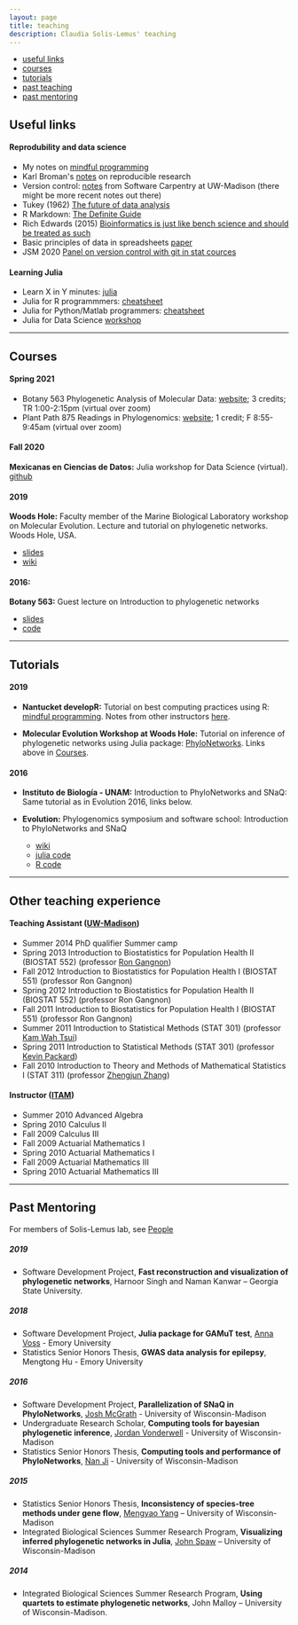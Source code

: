 ```yaml
---
layout: page
title: teaching
description: Claudia Solis-Lemus' teaching
---
```


<div class="navbar">
    <div class="navbar-inner">
        <ul class="nav">
            <li><a href="#knowledge">useful links</a></li>
            <li><a href="#courses">courses</a></li>
            <li><a href="#tutorials">tutorials</a></li>
            <li><a href="#experience">past teaching</a></li>
            <li><a href="#mentoring">past mentoring</a></li>
        </ul>
    </div>
</div>

## <a name="knowledge"></a>Useful links

#### Reprodubility and data science
- My notes on [mindful programming](https://github.com/crsl4/mindful-programming/blob/master/lecture.md)
- Karl Broman's [notes](http://kbroman.org/Tools4RR/) on reproducible research
- Version control: [notes](https://uw-madison-aci.github.io/2018-01-10-uwmadison-swc/) from Software Carpentry at UW-Madison (there might be more recent notes out there)
- Tukey (1962) [The future of data analysis](https://projecteuclid.org/euclid.aoms/1177704711)
- R Markdown: [The Definite Guide](https://bookdown.org/yihui/rmarkdown/)
- Rich Edwards (2015) [Bioinformatics is just like bench science and should be treated as such](http://cabbagesofdoom.blogspot.com/2015/08/bioinformatics-is-just-like-bench.html)
- Basic principles of data in spreadsheets [paper](https://www.tandfonline.com/doi/full/10.1080/00031305.2017.1375989)
- JSM 2020 [Panel on version control with git in stat cources](https://github.com/mdbeckman/JSM2020-Virtual)

#### Learning Julia
- Learn X in Y minutes: [julia](https://learnxinyminutes.com/docs/julia/)
- Julia for R programmmers: [cheatsheet](https://datascience-enthusiast.com/R/R_Julia_cheat_sheet.html)
- Julia for Python/Matlab programmers: [cheatsheet](https://cheatsheets.quantecon.org/)
- Julia for Data Science [workshop](https://github.com/crsl4/julia-workshop)

---

## <a name="courses"></a>Courses

#### Spring 2021

- Botany 563 Phylogenetic Analysis of Molecular Data: [website](https://github.com/crsl4/phylogenetics-class); 3 credits; TR 1:00-2:15pm (virtual over zoom)
- Plant Path 875 Readings in Phylogenomics: [website](https://github.com/crsl4/phylogenetics-class/tree/master/PP875); 1 credit; F 8:55-9:45am (virtual over zoom)

#### Fall 2020
**Mexicanas en Ciencias de Datos:** Julia workshop for Data Science (virtual). [github](https://github.com/crsl4/julia-workshop)

#### 2019 
**Woods Hole:** Faculty member of the Marine Biological Laboratory workshop on Molecular Evolution. Lecture and tutorial on phylogenetic networks. Woods Hole, USA.
  - [slides](https://www.stat.wisc.edu/~claudia/talk-networks-mbl.pdf)
  - [wiki](https://github.com/crsl4/PhyloNetworks.jl/wiki)

#### 2016: 
**Botany 563:** Guest lecture on Introduction to phylogenetic networks
  - [slides](http://www.stat.wisc.edu/~claudia/networks_talkBotany.pdf)
  - [code](http://www.stat.wisc.edu/~claudia/smallTutorialBotany.jl)

---

## <a name="tutorials"></a>Tutorials

#### 2019
- **Nantucket developR:**
Tutorial on best computing practices using R: [mindful programming](https://github.com/crsl4/mindful-programming/blob/master/lecture.md). Notes from other instructors [here](https://github.com/NantucketDevelopeR/2019Workshop).

- **Molecular Evolution Workshop at Woods Hole:**
Tutorial on inference of phylogenetic networks using Julia package: [PhyloNetworks](https://github.com/crsl4/PhyloNetworks.jl/wiki). Links above in [Courses](https://solislemuslab.github.io//pages/teaching.html#courses).

#### 2016
- **Instituto de Biolog&iacute;a - UNAM:**
Introduction to PhyloNetworks and SNaQ: Same tutorial as in Evolution 2016, links below.

- **Evolution:**
Phylogenomics symposium and software school: Introduction to PhyloNetworks and SNaQ
  - [wiki](https://github.com/crsl4/PhyloNetworks.jl/wiki)
  - [julia code](http://www.stat.wisc.edu/~claudia/tutorial.jl)
  - [R code](http://www.stat.wisc.edu/~claudia/tutorial.r)

---

## <a name="experience"></a>Other teaching experience

#### Teaching Assistant ([UW-Madison](http://www.wisc.edu/))

- Summer 2014 PhD qualifier Summer camp
- Spring 2013 Introduction to Biostatistics for Population Health II (BIOSTAT 552) (professor [Ron Gangnon](https://www.biostat.wisc.edu/~ronald/))
- Fall 2012 Introduction to Biostatistics for Population Health I (BIOSTAT 551) (professor Ron Gangnon)
- Spring 2012 Introduction to Biostatistics for Population Health II (BIOSTAT 552) (professor Ron Gangnon)
- Fall 2011  Introduction to Biostatistics for Population Health I (BIOSTAT 551) (professor Ron Gangnon)
- Summer 2011 Introduction to Statistical Methods (STAT 301) (professor [Kam Wah Tsui](https://www.stat.wisc.edu/~kwtsui/))
- Spring 2011 Introduction to Statistical Methods (STAT 301) (professor [Kevin Packard](http://www.human.cornell.edu/bio.cfm?netid=kcp48))
- Fall 2010 Introduction to Theory and Methods of Mathematical Statistics I (STAT 311) (professor [Zhengjun Zhang](https://www.stat.wisc.edu/~zjz/))


#### Instructor ([ITAM](https://www.itam.mx/en))

- Summer 2010 Advanced Algebra
- Spring 2010 Calculus II
- Fall 2009 Calculus III
- Fall 2009 Actuarial Mathematics I
- Spring 2010 Actuarial Mathematics I
- Fall 2009 Actuarial Mathematics III
- Spring 2010 Actuarial Mathematics III

---

## <a name="mentoring"></a>Past Mentoring

For members of Solis-Lemus lab, see [People](https://solislemuslab.github.io//pages/people.html)

##### 2019 
- Software Development Project, **Fast reconstruction and visualization of phylogenetic networks**, Harnoor Singh and Naman Kanwar – Georgia State University.

##### 2018
- Software Development Project, **Julia package for GAMuT test**, [Anna Voss](https://github.com/avoss3) - Emory University
- Statistics Senior Honors Thesis, **GWAS data analysis for epilepsy**, Mengtong Hu - Emory University

##### 2016
- Software Development Project, **Parallelization of SNaQ
  in PhyloNetworks**, [Josh McGrath](https://github.com/josmcg) - University of Wisconsin-Madison
- Undergraduate Research Scholar, **Computing tools for
  bayesian phylogenetic inference**, [Jordan Vonderwell](https://github.com/JVonderwell) - University of Wisconsin-Madison
- Statistics Senior Honors Thesis, **Computing tools
  and performance of PhyloNetworks**, [Nan Ji](https://github.com/frupaul) - University of Wisconsin-Madison

##### 2015
- Statistics Senior Honors Thesis, **Inconsistency of species-tree methods under gene flow**, [Mengyao Yang](https://github.com/mengyaoyang) – University of Wisconsin-Madison
- Integrated Biological Sciences Summer Research Program, **Visualizing inferred phylogenetic networks in Julia**, [John Spaw](https://github.com/JohnPSpaw) – University of Wisconsin-Madison

##### 2014
- Integrated Biological Sciences Summer Research Program, **Using quartets to estimate phylogenetic networks**, John Malloy – University of Wisconsin-Madison.